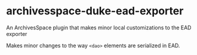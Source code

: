 # archivesspace-duke-ead-exporter
An ArchivesSpace plugin that makes minor local customizations to the EAD exporter

Makes minor changes to the way `<dao>` elements are serialized in EAD.

